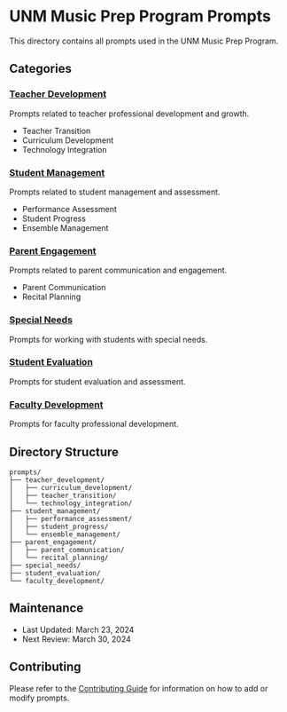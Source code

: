 # UNM Music Prep Program Prompts

This directory contains all prompts used in the UNM Music Prep Program.

## Categories

### [Teacher Development](teacher_development/index.md)
Prompts related to teacher professional development and growth.
- Teacher Transition
- Curriculum Development
- Technology Integration

### [Student Management](student_management/index.md)
Prompts related to student management and assessment.
- Performance Assessment
- Student Progress
- Ensemble Management

### [Parent Engagement](parent_engagement/index.md)
Prompts related to parent communication and engagement.
- Parent Communication
- Recital Planning

### [Special Needs](special_needs/index.md)
Prompts for working with students with special needs.

### [Student Evaluation](student_evaluation/index.md)
Prompts for student evaluation and assessment.

### [Faculty Development](faculty_development/index.md)
Prompts for faculty professional development.

## Directory Structure
```
prompts/
├── teacher_development/
│   ├── curriculum_development/
│   ├── teacher_transition/
│   └── technology_integration/
├── student_management/
│   ├── performance_assessment/
│   ├── student_progress/
│   └── ensemble_management/
├── parent_engagement/
│   ├── parent_communication/
│   └── recital_planning/
├── special_needs/
├── student_evaluation/
└── faculty_development/
```

## Maintenance
- Last Updated: March 23, 2024
- Next Review: March 30, 2024

## Contributing
Please refer to the [Contributing Guide](../docs/guides/CONTRIBUTING_GUIDE.md) for information on how to add or modify prompts. 